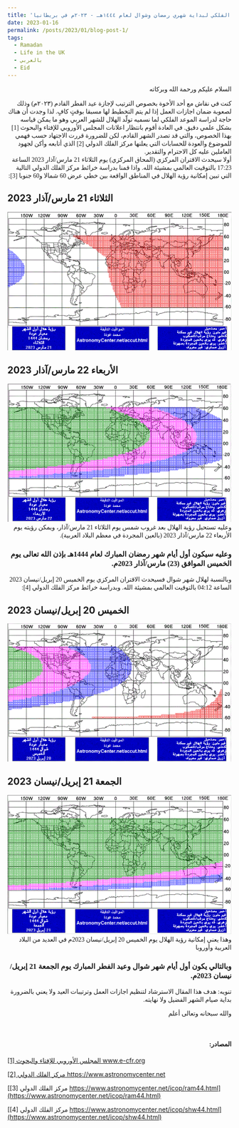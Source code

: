 ```yaml
---
title: 'الحساب الفلكي لبداية شهري رمضان وشوال لعام ١٤٤٤هـ - ٢٠٢٣م في بريطانيا'
date: 2023-01-16
permalink: /posts/2023/01/blog-post-1/
tags:
  - Ramadan
  - Life in the UK
  - بالعربي
  - Eid
---
```

<div dir="rtl"><span style="font-family:Tahoma;">
السلام عليكم ورحمة الله وبركاته

</span></div>

<div dir="rtl"><span style="font-family:Tahoma;">
كنت في نقاش مع أحد الأخوة بخصوص الترتيب لإجازة عيد الفطر القادم (٢٠٢٣م) وذلك لصعوبة ضمان اجازات العمل إذا لم يتم التخطيط لها مسبقا بوقتٍ كافٍ. لذا وجدت أن هناك حاجة لدراسة الموعد الفلكي لما نسميه تولّد الهلال للشهر العربي وهو ما يمكن قياسه بشكل علمي دقيق. في العادة أقوم بانتظار اعلانات المجلس الأوروبي للإفتاء والبحوث [1] بهذا الخصوص، والتي قد تصدر الشهر القادم، لكن للضرورة قررت الاجتهاد حسب فهمي للموضوع والعودة للحسابات التي يعلنها مركز الفلك الدولي [2] الذي أتابعه وأكن لجهود العاملين عليه كل الاحترام والتقدير.
</span></div>

<div dir="rtl"><span style="font-family:Tahoma;">
أولا سيحدث الاقتران المركزي (المحاق المركزي) يوم الثلاثاء 21 مارس/آذار 2023 الساعة 17:23 بالتوقيت العالمي بمشيئة الله. واذا قمنا بدراسة خرائط مركز الفلك الدولي التالية التي تبين إمكانية رؤية الهلال في المناطق الواقعة بين خطي عرض 60 شمالا و60 جنوبا [3]:

</span></div>

## الثلاثاء 21 مارس/آذار 2023
<img src='/images/ram44_1.gif'>

## الأربعاء 22 مارس/آذار 2023
<img src='/images/ram44_2.gif'>

<br>

<div dir="rtl"><span style="font-family:Tahoma;">
وعليه تستحيل رؤية الهلال بعد غروب شمس يوم الثلاثاء 21 مارس/آذار، ويمكن رؤيته يوم الأربعاء 22 مارس/آذار 2023 (بالعين المجردة في معظم البلاد العربية).
</span></div>

### <div dir="rtl"><span style="font-family:Tahoma;">وعليه سيكون أول أيام شهر رمضان المبارك لعام 1444هـ بإذن الله تعالى يوم الخميس الموافق (23) مارس/آذار 2023م.</span></div>

<div dir="rtl"><span style="font-family:Tahoma;">
وبالنسبة لهلال شهر شوال فسيحدث الاقتران المركزي يوم الخميس 20 إبريل/نيسان 2023 الساعة 04:12 بالتوقيت العالمي بمشيئة الله. وبدراسة خرائط مركز الفلك الدولي [4]:
</span></div>



## الخميس 20 إبريل/نيسان 2023
<img src='/images/shw44_1.gif'>

## الجمعة 21 إبريل/نيسان 2023
<img src='/images/shw44_2.gif'>

<br>

<div dir="rtl"><span style="font-family:Tahoma;">
وهذا يعني إمكانية رؤية الهلال يوم الخميس 20 إبريل/نيسان 2023م في العديد من البلاد العربية وأوروبا </span></div>

### <div dir="rtl"><span style="font-family:Tahoma;">وبالتالي يكون أول أيام شهر شوال وعيد الفطر المبارك يوم الجمعة 21 إبريل/نيسان 2023م.
</span></div>


<div dir="rtl"><span style="font-family:Tahoma;">
تنويه: هدف هذا المقال الاسترشاد لتنظيم اجازات العمل وترتيبات العيد ولا يعني بالضرورة بداية صيام الشهر الفضيل ولا نهايته.

والله سبحانه وتعالى أعلم
</span></div>
<br>

#### <div dir="rtl"><span style="font-family:Tahoma;">المصادر:</span></div>


[[1] المجلس الأوروبي للإفتاء والبحوث www.e-cfr.org ](www.e-cfr.org)
 
[[2] مركز الفلك الدولي https://www.astronomycenter.net ](https://www.astronomycenter.net)

[[3] مركز الفلك الدولي https://www.astronomycenter.net/icop/ram44.html](https://www.astronomycenter.net/icop/ram44.html)

[[4] مركز الفلك الدولي https://www.astronomycenter.net/icop/shw44.html](https://www.astronomycenter.net/icop/shw44.html)

